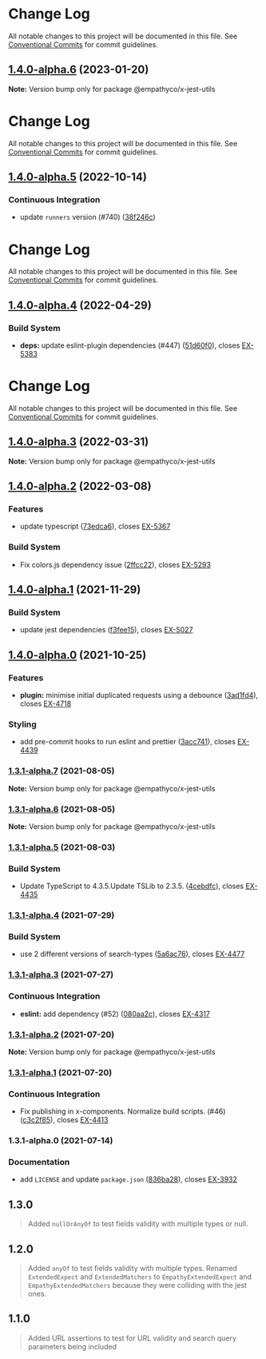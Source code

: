 # Change Log

All notable changes to this project will be documented in this file.
See [Conventional Commits](https://conventionalcommits.org) for commit guidelines.

## [1.4.0-alpha.6](https://github.com/empathyco/x/compare/@empathyco/x-jest-utils@1.4.0-alpha.5...@empathyco/x-jest-utils@1.4.0-alpha.6) (2023-01-20)

**Note:** Version bump only for package @empathyco/x-jest-utils





# Change Log

All notable changes to this project will be documented in this file. See
[Conventional Commits](https://conventionalcommits.org) for commit guidelines.

## [1.4.0-alpha.5](https://github.com/empathyco/x/compare/@empathyco/x-jest-utils@1.4.0-alpha.4...@empathyco/x-jest-utils@1.4.0-alpha.5) (2022-10-14)

### Continuous Integration

- update `runners` version (#740)
  ([38f246c](https://github.com/empathyco/x/commit/38f246c306dac40c4afbcdea08336052981ca9b8))

# Change Log

All notable changes to this project will be documented in this file. See
[Conventional Commits](https://conventionalcommits.org) for commit guidelines.

## [1.4.0-alpha.4](https://github.com/empathyco/x/compare/@empathyco/x-jest-utils@1.4.0-alpha.3...@empathyco/x-jest-utils@1.4.0-alpha.4) (2022-04-29)

### Build System

- **deps:** update eslint-plugin dependencies (#447)
  ([51d60f0](https://github.com/empathyco/x/commit/51d60f0e11fa9667a784bbdb10ba1f39159b382f)),
  closes [EX-5383](https://searchbroker.atlassian.net/browse/EX-5383)

# Change Log

All notable changes to this project will be documented in this file. See
[Conventional Commits](https://conventionalcommits.org) for commit guidelines.

## [1.4.0-alpha.3](https://github.com/empathyco/x/compare/@empathyco/x-jest-utils@1.4.0-alpha.2...@empathyco/x-jest-utils@1.4.0-alpha.3) (2022-03-31)

**Note:** Version bump only for package @empathyco/x-jest-utils

## [1.4.0-alpha.2](https://github.com/empathyco/x/compare/@empathyco/x-jest-utils@1.4.0-alpha.1...@empathyco/x-jest-utils@1.4.0-alpha.2) (2022-03-08)

### Features

- update typescript
  ([73edca6](https://github.com/empathyco/x/commit/73edca61c1cea39d82a7ab94bc18c8bff94c138c)),
  closes [EX-5367](https://searchbroker.atlassian.net/browse/EX-5367)

### Build System

- Fix colors.js dependency issue
  ([2ffcc22](https://github.com/empathyco/x/commit/2ffcc222f5666d7866c8d7cd3a0eec7c0bb1f938)),
  closes [EX-5293](https://searchbroker.atlassian.net/browse/EX-5293)

## [1.4.0-alpha.1](https://github.com/empathyco/x/compare/@empathyco/x-jest-utils@1.4.0-alpha.0...@empathyco/x-jest-utils@1.4.0-alpha.1) (2021-11-29)

### Build System

- update jest dependencies
  ([f3fee15](https://github.com/empathyco/x/commit/f3fee157d724292f5cbb7166908d48ef2fb4fe8c)),
  closes [EX-5027](https://searchbroker.atlassian.net/browse/EX-5027)

## [1.4.0-alpha.0](https://github.com/empathyco/x/compare/@empathyco/x-jest-utils@1.3.1-alpha.7...@empathyco/x-jest-utils@1.4.0-alpha.0) (2021-10-25)

### Features

- **plugin:** minimise initial duplicated requests using a debounce
  ([3ad1fd4](https://github.com/empathyco/x/commit/3ad1fd4ec949de1f1484919d0165f9e6eaa3d882)),
  closes [EX-4718](https://searchbroker.atlassian.net/browse/EX-4718)

### Styling

- add pre-commit hooks to run eslint and prettier
  ([3acc741](https://github.com/empathyco/x/commit/3acc7419b6ece4d7f353d0d1240677271a344bae)),
  closes [EX-4439](https://searchbroker.atlassian.net/browse/EX-4439)

### [1.3.1-alpha.7](https://github.com/empathyco/x/compare/@empathyco/x-jest-utils@1.3.1-alpha.6...@empathyco/x-jest-utils@1.3.1-alpha.7) (2021-08-05)

**Note:** Version bump only for package @empathyco/x-jest-utils

### [1.3.1-alpha.6](https://github.com/empathyco/x/compare/@empathyco/x-jest-utils@1.3.1-alpha.5...@empathyco/x-jest-utils@1.3.1-alpha.6) (2021-08-05)

**Note:** Version bump only for package @empathyco/x-jest-utils

### [1.3.1-alpha.5](https://github.com/empathyco/x/compare/@empathyco/x-jest-utils@1.3.1-alpha.4...@empathyco/x-jest-utils@1.3.1-alpha.5) (2021-08-03)

### Build System

- Update TypeScript to 4.3.5.Update TSLib to 2.3.5.
  ([4cebdfc](https://github.com/empathyco/x/commit/4cebdfc11e1520552a687def3eda1bf0c132e031)),
  closes [EX-4435](https://searchbroker.atlassian.net/browse/EX-4435)

### [1.3.1-alpha.4](https://github.com/empathyco/x/compare/@empathyco/x-jest-utils@1.3.1-alpha.3...@empathyco/x-jest-utils@1.3.1-alpha.4) (2021-07-29)

### Build System

- use 2 different versions of search-types
  ([5a6ac76](https://github.com/empathyco/x/commit/5a6ac76fea26c0f284904d4f514a1370b7c6184b)),
  closes [EX-4477](https://searchbroker.atlassian.net/browse/EX-4477)

### [1.3.1-alpha.3](https://github.com/empathyco/x/compare/@empathyco/x-jest-utils@1.3.1-alpha.1...@empathyco/x-jest-utils@1.3.1-alpha.3) (2021-07-27)

### Continuous Integration

- **eslint:** add dependency (#52)
  ([080aa2c](https://github.com/empathyco/x/commit/080aa2ccb6065f969b08574723effa81f8b123c6)),
  closes [EX-4317](https://searchbroker.atlassian.net/browse/EX-4317)

### [1.3.1-alpha.2](https://github.com/empathyco/x/compare/@empathyco/x-jest-utils@1.3.1-alpha.1...@empathyco/x-jest-utils@1.3.1-alpha.2) (2021-07-20)

**Note:** Version bump only for package @empathyco/x-jest-utils

### [1.3.1-alpha.1](https://github.com/empathyco/x/compare/@empathyco/x-jest-utils@1.3.1-alpha.0...@empathyco/x-jest-utils@1.3.1-alpha.1) (2021-07-20)

### Continuous Integration

- Fix publishing in x-components. Normalize build scripts. (#46)
  ([c3c2f85](https://github.com/empathyco/x/commit/c3c2f8519c0de1b164074e87e68e77ad1af0d702)),
  closes [EX-4413](https://searchbroker.atlassian.net/browse/EX-4413)

### 1.3.1-alpha.0 (2021-07-14)

### Documentation

- add `LICENSE` and update `package.json`
  ([836ba28](https://github.com/empathyco/x/commit/836ba287dab3a04181658ff5150ea62264038cc8)),
  closes [EX-3932](https://searchbroker.atlassian.net/browse/EX-3932)

## 1.3.0

> Added `nullOrAnyOf` to test fields validity with multiple types or null.

## 1.2.0

> Added `anyOf` to test fields validity with multiple types. Renamed `ExtendedExpect` and
> `ExtendedMatchers` to `EmpathyExtendedExpect` and `EmpathyExtendedMatchers` because they were
> colliding with the jest ones.

## 1.1.0

> Added URL assertions to test for URL validity and search query parameters being included

